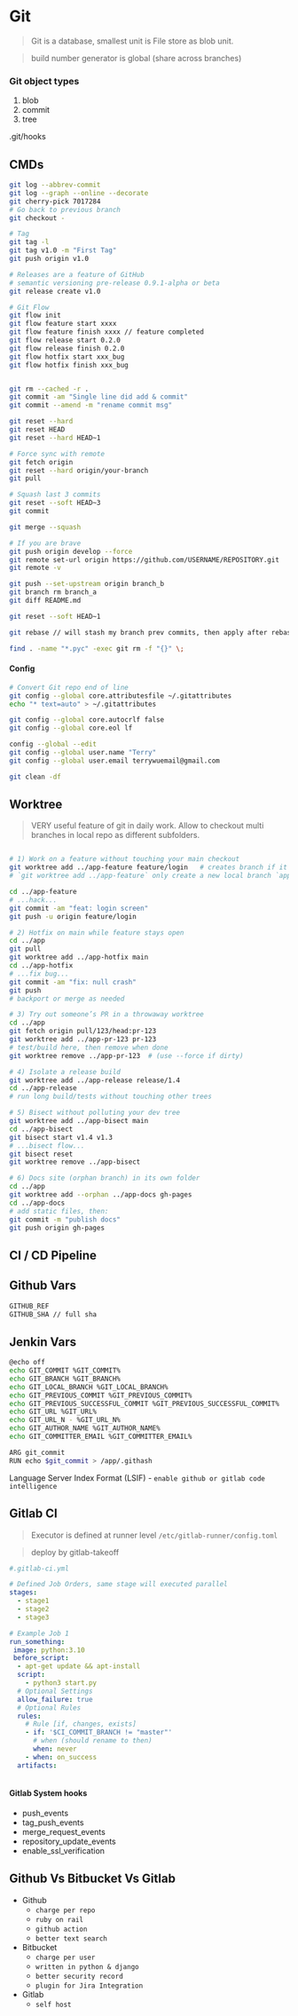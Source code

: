 # Git
>
> Git is a database, smallest unit is File store as blob unit.

> build number generator is global (share across branches)
>
### Git object types

1. blob
2. commit
3. tree

.git/hooks

## CMDs

```bash
git log --abbrev-commit
git log --graph --online --decorate
git cherry-pick 7017284
# Go back to previous branch
git checkout -

# Tag
git tag -l
git tag v1.0 -m "First Tag"
git push origin v1.0 

# Releases are a feature of GitHub
# semantic versioning pre-release 0.9.1-alpha or beta
git release create v1.0

# Git Flow
git flow init
git flow feature start xxxx
git flow feature finish xxxx // feature completed
git flow release start 0.2.0
git flow release finish 0.2.0
git flow hotfix start xxx_bug
git flow hotfix finish xxx_bug


git rm --cached -r .
git commit -am "Single line did add & commit"
git commit --amend -m "rename commit msg"

git reset --hard
git reset HEAD
git reset --hard HEAD~1

# Force sync with remote
git fetch origin
git reset --hard origin/your-branch 
git pull

# Squash last 3 commits
git reset --soft HEAD~3
git commit

git merge --squash

# If you are brave
git push origin develop --force
git remote set-url origin https://github.com/USERNAME/REPOSITORY.git
git remote -v

git push --set-upstream origin branch_b
git branch rm branch_a
git diff README.md

git reset --soft HEAD~1

git rebase // will stash my branch prev commits, then apply after rebase branch

find . -name "*.pyc" -exec git rm -f "{}" \;
```

#### Config

```bash
# Convert Git repo end of line
git config --global core.attributesfile ~/.gitattributes
echo "* text=auto" > ~/.gitattributes

git config --global core.autocrlf false
git config --global core.eol lf

config --global --edit
git config --global user.name "Terry"
git config --global user.email terrywuemail@gmail.com

git clean -df
```

## Worktree

> VERY useful feature of git in daily work. Allow to checkout multi branches in local repo as different subfolders.

```bash

# 1) Work on a feature without touching your main checkout
git worktree add ../app-feature feature/login   # creates branch if it doesn't exist? (see tip 1)
# `git worktree add ../app-feature` only create a new local branch `app-feature`, WON'T pull from remote branch

cd ../app-feature
# ...hack...
git commit -am "feat: login screen"
git push -u origin feature/login

# 2) Hotfix on main while feature stays open
cd ../app
git pull
git worktree add ../app-hotfix main
cd ../app-hotfix
# ...fix bug...
git commit -am "fix: null crash"
git push
# backport or merge as needed

# 3) Try out someone’s PR in a throwaway worktree
cd ../app
git fetch origin pull/123/head:pr-123
git worktree add ../app-pr-123 pr-123
# test/build here, then remove when done
git worktree remove ../app-pr-123  # (use --force if dirty)

# 4) Isolate a release build
git worktree add ../app-release release/1.4
cd ../app-release
# run long build/tests without touching other trees

# 5) Bisect without polluting your dev tree
git worktree add ../app-bisect main
cd ../app-bisect
git bisect start v1.4 v1.3
# ...bisect flow...
git bisect reset
git worktree remove ../app-bisect

# 6) Docs site (orphan branch) in its own folder
cd ../app
git worktree add --orphan ../app-docs gh-pages
cd ../app-docs
# add static files, then:
git commit -m "publish docs"
git push origin gh-pages
```

## CI / CD Pipeline

## Github Vars

```bash
GITHUB_REF
GITHUB_SHA // full sha
```

## Jenkin Vars

```bash
@echo off
echo GIT_COMMIT %GIT_COMMIT% 
echo GIT_BRANCH %GIT_BRANCH%
echo GIT_LOCAL_BRANCH %GIT_LOCAL_BRANCH%
echo GIT_PREVIOUS_COMMIT %GIT_PREVIOUS_COMMIT%
echo GIT_PREVIOUS_SUCCESSFUL_COMMIT %GIT_PREVIOUS_SUCCESSFUL_COMMIT%
echo GIT_URL %GIT_URL%
echo GIT_URL_N - %GIT_URL_N%
echo GIT_AUTHOR_NAME %GIT_AUTHOR_NAME%
echo GIT_COMMITTER_EMAIL %GIT_COMMITTER_EMAIL%

ARG git_commit
RUN echo $git_commit > /app/.githash
```

Language Server Index Format (LSIF) - `enable github or gitlab code intelligence`

## Gitlab CI
>
> Executor is defined at runner level `/etc/gitlab-runner/config.toml`

> deploy by gitlab-takeoff

```yml
#.gitlab-ci.yml

# Defined Job Orders, same stage will executed parallel
stages:
  - stage1
  - stage2
  - stage3

# Example Job 1
run_something:
 image: python:3.10
 before_script:
  - apt-get update && apt-install
  script:
    - python3 start.py
  # Optional Settings
  allow_failure: true
  # Optional Rules
  rules:
    # Rule [if, changes, exists]
    - if: '$CI_COMMIT_BRANCH != "master"'
      # when (should rename to then)
      when: never
    - when: on_success
  artifacts:



```

#### Gitlab System hooks

- push_events
- tag_push_events
- merge_request_events
- repository_update_events
- enable_ssl_verification

## Github Vs Bitbucket Vs Gitlab

- Github
  - `charge per repo`
  - `ruby on rail`
  - `github action`
  - `better text search`
- Bitbucket
  - `charge per user`
  - `written in python & django`
  - `better security record`
  - `plugin for Jira Integration`
- Gitlab
  - `self host`
